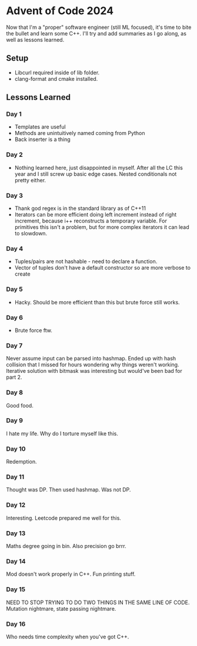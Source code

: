 # Advent of Code 2024

Now that I'm a "proper" software engineer (still ML focused), it's time to bite the bullet and learn some C++. I'll try and add summaries as I go along, as well as lessons learned.

## Setup

- Libcurl required inside of lib folder.
- clang-format and cmake installed.

## Lessons Learned

### Day 1

- Templates are useful
- Methods are unintuitively named coming from Python
- Back inserter is a thing

### Day 2

- Nothing learned here, just disappointed in myself. After all the LC this year and I still screw up basic edge cases. Nested conditionals not pretty either.

### Day 3

- Thank god regex is in the standard library as of C++11
- Iterators can be more efficient doing left increment instead of right increment, because i++ reconstructs a temporary variable. For primitives this isn't a problem, but for more complex iterators it can lead to slowdown.

### Day 4

- Tuples/pairs are not hashable - need to declare a function.
- Vector of tuples don't have a default constructor so are more verbose to create


### Day 5

- Hacky. Should be more efficient than this but brute force still works.

### Day 6

- Brute force ftw.

### Day 7

Never assume input can be parsed into hashmap. Ended up with hash collision that I missed for hours wondering why things weren't working. Iterative solution with bitmask was interesting but would've been bad for part 2.


### Day 8

Good food.

### Day 9

I hate my life. Why do I torture myself like this.

### Day 10

Redemption.

### Day 11

Thought was DP. Then used hashmap. Was not DP.

### Day 12

Interesting. Leetcode prepared me well for this.

### Day 13

Maths degree going in bin. Also precision go brrr.

### Day 14

Mod doesn't work properly in C++. Fun printing stuff.

### Day 15

NEED TO STOP TRYING TO DO TWO THINGS IN THE SAME LINE OF CODE. Mutation nightmare, state passing nightmare.

### Day 16

Who needs time complexity when you've got C++.
